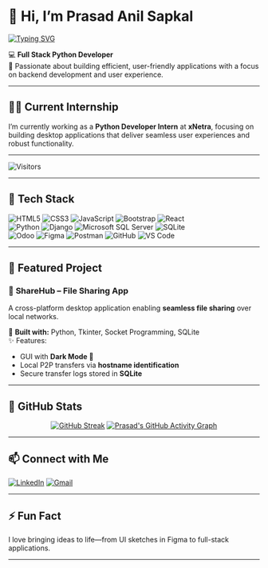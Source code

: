 # 👋 Hi, I’m Prasad Anil Sapkal

[![Typing SVG](https://readme-typing-svg.demolab.com?font=Fira+Code&weight=500&size=22&pause=1000&center=true&vCenter=true&width=435&lines=Full+Stack+Developer;Frontend+Developer;Python+Developer)](https://git.io/typing-svg)

💻 **Full Stack Python Developer**  
🚀 Passionate about building efficient, user-friendly applications with a focus on backend development and user experience.

---

## 👨‍💻 Current Internship

I’m currently working as a **Python Developer Intern** at **xNetra**, focusing on building desktop applications that deliver seamless user experiences and robust functionality.

---

![Visitors](https://komarev.com/ghpvc/?username=prasad-sapkal&color=brightgreen)

---

## 🧰 Tech Stack

![HTML5](https://img.shields.io/badge/HTML5-E34F26?style=for-the-badge&logo=html5&logoColor=white)
![CSS3](https://img.shields.io/badge/CSS3-1572B6?style=for-the-badge&logo=css3&logoColor=white)
![JavaScript](https://img.shields.io/badge/JavaScript-F7DF1E?style=for-the-badge&logo=javascript&logoColor=black)
![Bootstrap](https://img.shields.io/badge/Bootstrap-563D7C?style=for-the-badge&logo=bootstrap&logoColor=white)
![React](https://img.shields.io/badge/React-20232A?style=for-the-badge&logo=react&logoColor=61DAFB)<br>
![Python](https://img.shields.io/badge/Python-3776AB?style=for-the-badge&logo=python&logoColor=white)
![Django](https://img.shields.io/badge/Django-092E20?style=for-the-badge&logo=django&logoColor=white)
![Microsoft SQL Server](https://img.shields.io/badge/SQL%20Server-CC2927?style=for-the-badge&logo=microsoft%20sql%20server&logoColor=white)
![SQLite](https://img.shields.io/badge/SQLite-07405E?style=for-the-badge&logo=sqlite&logoColor=white)<br>
![Odoo](https://img.shields.io/badge/Odoo-714B67?style=for-the-badge&logo=odoo&logoColor=white)
![Figma](https://img.shields.io/badge/Figma-F24E1E?style=for-the-badge&logo=figma&logoColor=white)
![Postman](https://img.shields.io/badge/Postman-FF6C37?style=for-the-badge&logo=postman&logoColor=white)
![GitHub](https://img.shields.io/badge/GitHub-181717?style=for-the-badge&logo=github&logoColor=white)
![VS Code](https://img.shields.io/badge/VS_Code-007ACC?style=for-the-badge&logo=visual-studio-code&logoColor=white)


---

## 🚀 Featured Project

### 📂 **ShareHub – File Sharing App**
A cross-platform desktop application enabling **seamless file sharing** over local networks.

🔧 **Built with:** Python, Tkinter, Socket Programming, SQLite  
✨ Features:
- GUI with **Dark Mode 🌙**  
- Local P2P transfers via **hostname identification**  
- Secure transfer logs stored in **SQLite**

---

## 🚀 GitHub Stats

<div align="center">
  
[![GitHub Streak](https://streak-stats.demolab.com/?user=prasadsapkal55&theme=radical)](https://git.io/streak-stats)
[![Prasad's GitHub Activity Graph](https://github-readme-activity-graph.cyclic.app/graph?username=prasadsapkal55&theme=react-dark)](https://github.com/Ashutosh00710/github-readme-activity-graph)


</div>

---

## 📫 Connect with Me

[![LinkedIn](https://img.shields.io/badge/-LinkedIn-0077B5?style=flat-square&logo=Linkedin&logoColor=white)](https://www.linkedin.com/in/prasad-sapkal)
[![Gmail](https://img.shields.io/badge/-prasadsapkal282@gmail.com-D14836?style=flat-square&logo=Gmail&logoColor=white)](mailto:prasadsapkal282@gmail.com)

---

## ⚡ Fun Fact

I love bringing ideas to life—from UI sketches in Figma to full-stack applications.

---


